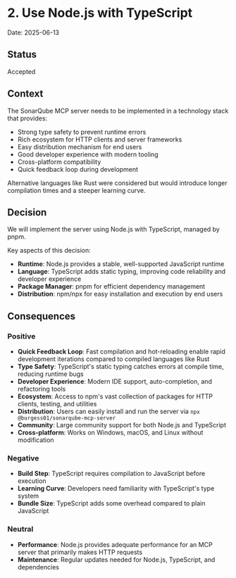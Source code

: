 # 2. Use Node.js with TypeScript

Date: 2025-06-13

## Status

Accepted

## Context

The SonarQube MCP server needs to be implemented in a technology stack that provides:

- Strong type safety to prevent runtime errors
- Rich ecosystem for HTTP clients and server frameworks
- Easy distribution mechanism for end users
- Good developer experience with modern tooling
- Cross-platform compatibility
- Quick feedback loop during development

Alternative languages like Rust were considered but would introduce longer compilation times and a steeper learning curve.

## Decision

We will implement the server using Node.js with TypeScript, managed by pnpm.

Key aspects of this decision:

- **Runtime**: Node.js provides a stable, well-supported JavaScript runtime
- **Language**: TypeScript adds static typing, improving code reliability and developer experience
- **Package Manager**: pnpm for efficient dependency management
- **Distribution**: npm/npx for easy installation and execution by end users

## Consequences

### Positive

- **Quick Feedback Loop**: Fast compilation and hot-reloading enable rapid development iterations compared to compiled languages like Rust
- **Type Safety**: TypeScript's static typing catches errors at compile time, reducing runtime bugs
- **Developer Experience**: Modern IDE support, auto-completion, and refactoring tools
- **Ecosystem**: Access to npm's vast collection of packages for HTTP clients, testing, and utilities
- **Distribution**: Users can easily install and run the server via `npx @burgess01/sonarqube-mcp-server`
- **Community**: Large community support for both Node.js and TypeScript
- **Cross-platform**: Works on Windows, macOS, and Linux without modification

### Negative

- **Build Step**: TypeScript requires compilation to JavaScript before execution
- **Learning Curve**: Developers need familiarity with TypeScript's type system
- **Bundle Size**: TypeScript adds some overhead compared to plain JavaScript

### Neutral

- **Performance**: Node.js provides adequate performance for an MCP server that primarily makes HTTP requests
- **Maintenance**: Regular updates needed for Node.js, TypeScript, and dependencies
